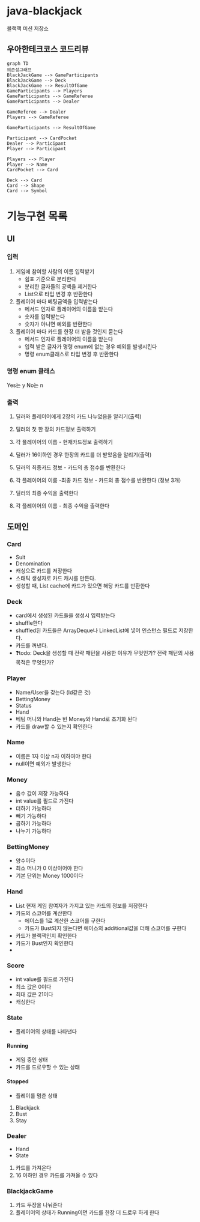 # java-blackjack

블랙잭 미션 저장소

## 우아한테크코스 코드리뷰

```mermaid
graph TD
의존성그래프
BlackJackGame --> GameParticipants
BlackJackGame --> Deck
BlackJackGame --> ResultOfGame
GameParticipants --> Players
GameParticipants --> GameReferee
GameParticipants --> Dealer

GameReferee --> Dealer
Players --> GameReferee

GameParticipants --> ResultOfGame

Participant --> CardPocket
Dealer --> Participant
Player --> Participant

Players --> Player
Player --> Name
CardPocket --> Card

Deck --> Card
Card --> Shape
Card --> Symbol
```

# 기능구현 목록

## UI
### 입력
1. 게임에 참여할 사람의 이름 입력받기
    - 쉼표 기준으로 분리한다
    - 분리한 글자들의 공백을 제거한다
    - List<String>으로 타입 변경 후 반환한다
2. 플레이어 마다 베팅금액을 입력받는다
   - 메서드 인자로 플레이어의 이름을 받는다
   - 숫자를 입력받는다
   - 숫자가 아니면 예외를 반환한다
3. 플레이어 마다 카드를 한장 더 받을 것인지 묻는다
   - 메서드 인자로 플레이어의 이름을 받는다
   - 입력 받은 글자가 명령 enum에 없는 경우 예외를 발생시킨다
   - 명령 enum클래스로 타입 변경 후 반환한다


### 명령 enum 클래스
Yes는 y
No는 n


### 출력
1. 딜러와 플레이어에게 2장의 카드 나누었음을 알리기(출력)
2. 딜러의 첫 한 장의 카드정보 출력하기
3. 각 플레이어의 이름 - 현재카드정보 출력하기

4. 딜러가 16이하인 경우 한장의 카드를 더 받았음을 알리기(출력)

5. 딜러의 최종카드 정보 - 카드의 총 점수를 반환한다
6. 각 플레이어의 이름 -최종 카드 정보 - 카드의 총 점수를 반환한다 (정보 3개)

7. 딜러의 최종 수익을 출력한다
8. 각 플레이어의 이름 - 최종 수익을 출력한다



## 도메인
### Card
   - Suit
   - Denomination
   - 캐싱으로 카드를 저장한다
   - 스태틱 생성자로 카드 캐시를 만든다. 
   - 생성할 때, List<Card> cache에 카드가 있으면 해당 카드를 반환한다

### Deck
   - card에서 생성된 카드들을 생성시 입력받는다
   - shuffle한다
   - shuffled된 카드들은 ArrayDeque나 LinkedList에 넣어 인스턴스 필드로 저장한다.
   - 카드를 꺼낸다.
   - ❓todo: Deck을 생성할 때 전략 패턴을 사용한 이유가 무엇인가? 전략 패턴의 사용 목적은 무엇인가?

### Player
   - Name/User을 갖는다 (Id같은 것)
   - BettingMoney
   - Status
   - Hand
   - 베팅 머니와 Hand는 빈 Money와 Hand로 초기화 된다
   - 카드를 draw할 수 있는지 확인한다

### Name 
   - 이름은 1자 이상 n자 이하여야 한다
   - null이면 예외가 발생한다

### Money
   - 음수 값이 저장 가능하다
   - int value를 필드로 가진다
   - 더하기 가능하다
   - 빼기 가능하다
   - 곱하기 가능하다
   - 나누기 가능하다
   
### BettingMoney
   - 양수이다
   - 최소 머니가 0 이상이어야 한다
   - 기본 단위는 Money 1000이다

### Hand
   - List<Card> 현재 게임 참여자가 가지고 있는 카드의 정보를 저장한다
   - 카드의 스코어를 계산한다
     - 에이스를 1로 계산한 스코어를 구한다
     - 카드가 Bust되지 않는다면 에이스의 additional값을 더해 스코어를 구한다
   - 카드가 블랙잭인지 확인한다
   - 카드가 Bust인지 확인한다
   - 

### Score
   - int value를 필드로 가진다
   - 최소 값은 0이다
   - 최대 값은 21이다
   - 캐싱한다
   
### State
   - 플레이어의 상태를 나타낸다

#### Running
   - 게임 중인 상태
   - 카드를 드로우할 수 있는 상태

#### Stopped
   - 플레이를 멈춘 상태
1. Blackjack
2. Bust
3. Stay


### Dealer
   - Hand
   - State
1. 카드를 가져온다
2. 16 이하인 경우 카드를 가져올 수 있다 

### BlackjackGame 
1. 카드 두장을 나눠준다
2. 플레이어의 상태가 Running이면 카드를 한장 더 드로우 하게 한다